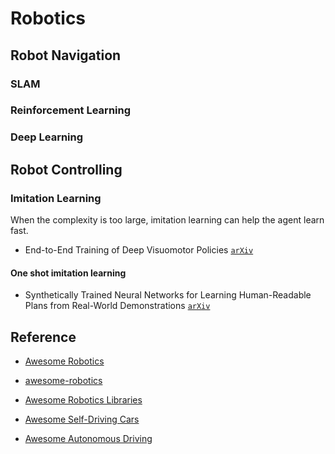 # Robotics

## Robot Navigation

### SLAM

### Reinforcement Learning

### Deep Learning

## Robot Controlling

### Imitation Learning

When the complexity is too large, imitation learning can help the agent learn fast. 

* End-to-End Training of Deep Visuomotor Policies [`arXiv`](https://arxiv.org/abs/1504.00702)

#### One shot imitation learning

* Synthetically Trained Neural Networks for Learning Human-Readable Plans from Real-World Demonstrations [`arXiv`](https://arxiv.org/abs/1805.07054)


## Reference

* [Awesome Robotics](https://github.com/kiloreux/awesome-robotics)

* [awesome-robotics](https://github.com/ahundt/awesome-robotics)

* [Awesome Robotics Libraries](https://github.com/jslee02/awesome-robotics-libraries)

* [Awesome Self-Driving Cars](https://github.com/daohu527/awesome-self-driving-car)

* [Awesome Autonomous Driving](https://github.com/autonomousdrivingkr/Awesome-Autonomous-Driving)
